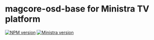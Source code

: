 # magcore-osd-base for Ministra TV platform

[![NPM version](https://img.shields.io/npm/v/magcore-osd-base.svg?style=flat-square)](https://www.npmjs.com/package/magcore-osd-base)
[![Ministra version](https://img.shields.io/badge/Ministra-5.6.0-%23532560.svg?style=flat-square)](https://ministra.com)
